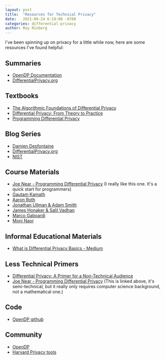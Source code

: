 ```yaml
---
layout: post
title:  "Resources for Technical Privacy"
date:   2021-09-24 6:19:00 -0700
categories: differential-privacy  
author: Roy Rinberg
---
```


I've been spinning up on privacy for a little while now, here are some resources I've found helpful:

## Summaries
    
- [OpenDP Documentation](https://docs.opendp.org/en/stable/resources/index.html)
- [DifferentialPrivacy.org](https://differentialprivacy.org/resources/)

## Textbooks

- [The Algorithmic Foundations of Differential Privacy](https://www.cis.upenn.edu/~aaroth/Papers/privacybook.pdf)
- [Differential Privacy: From Theory to Practice](https://ieeexplore.ieee.org/document/7731575)
- [Programming Differential Privacy](https://programming-dp.com/)

## Blog Series

- [Damien Desfontaine](https://desfontain.es/privacy/differential-privacy-reading-list.html)
- [DifferentialPrivacy.org](https://differentialprivacy.org/)
- [NIST](https://www.nist.gov/itl/applied-cybersecurity/privacy-engineering/collaboration-space/focus-areas/de-id/dp-blog)

## Course Materials

- [Joe Near - Programming Differential Privacy](https://jnear.github.io/cs211-data-privacy/) (I really like this one. It's a quick start for programmers)
- [Gautam Kamath](http://www.gautamkamath.com/CS860-fa2020.html)
- [Aaron Roth](https://www.cis.upenn.edu/~aaroth/courses/privacyF11.html)
- [Jonathan Ullman & Adam Smith](https://dpcourse.github.io/)
- [James Honaker & Salil Vadhan](http://people.seas.harvard.edu/~salil/cs208/spring19/)
- [Marco Gaboardi](http://cs-people.bu.edu/gaboardi/teaching/CSE660-fall17.html)
- [Moni Naor](https://www.wisdom.weizmann.ac.il/~naor/COURSE/foundations_of_privacy.html)

## Informal Educational Materials
- [What is Differential Privacy Basics - Medium](https://becominghuman.ai/what-is-differential-privacy-1fd7bf507049)

## Less Technical Primers
- [Differential Privacy: A Primer for a Non-Technical Audience](https://papers.ssrn.com/sol3/papers.cfm?abstract_id=3338027)
- [Joe Near - Programming Differential Privacy](https://jnear.github.io/cs211-data-privacy/) (This is linked above, it's semi-technical, but it really only requires computer science background, not a mathematical one.)

## Code

- [OpenDP github](https://github.com/opendp)

## Community
- [OpenDP](https://opendp.org/)
- [Harvard Privacy tools](https://privacytools.seas.harvard.edu/)
